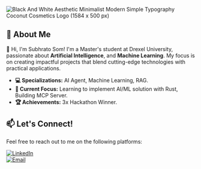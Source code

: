 
![Black And White Aesthetic Minimalist Modern Simple Typography Coconut Cosmetics Logo (1584 x 500 px)](https://github.com/user-attachments/assets/45e97672-dba6-406e-81ac-f95193c24d0b)




## 📖 About Me
👋 Hi, I'm Subhrato Som! I'm a Master's student at Drexel University, passionate about **Artificial Intelligence**, and **Machine Learning**. My focus is on creating impactful projects that blend cutting-edge technologies with practical applications.
- **💻 Specializations:** AI Agent, Machine Learning, RAG.  
- **📍 Current Focus:** Learning to implement AI/ML solution with Rust, Building MCP Server.  
- **🏆 Achievements:** 3x Hackathon Winner.  




## 📫 Let's Connect!

Feel free to reach out to me on the following platforms:

[![LinkedIn](https://img.shields.io/badge/LinkedIn-Subhrato_Som-blue?style=for-the-badge)](https://linkedin.com/in/subhratosom)  
[![Email](https://img.shields.io/badge/Email-subhratosom17@gmail.com-red?style=for-the-badge)](mailto:subhratosom17@gmail.com)






